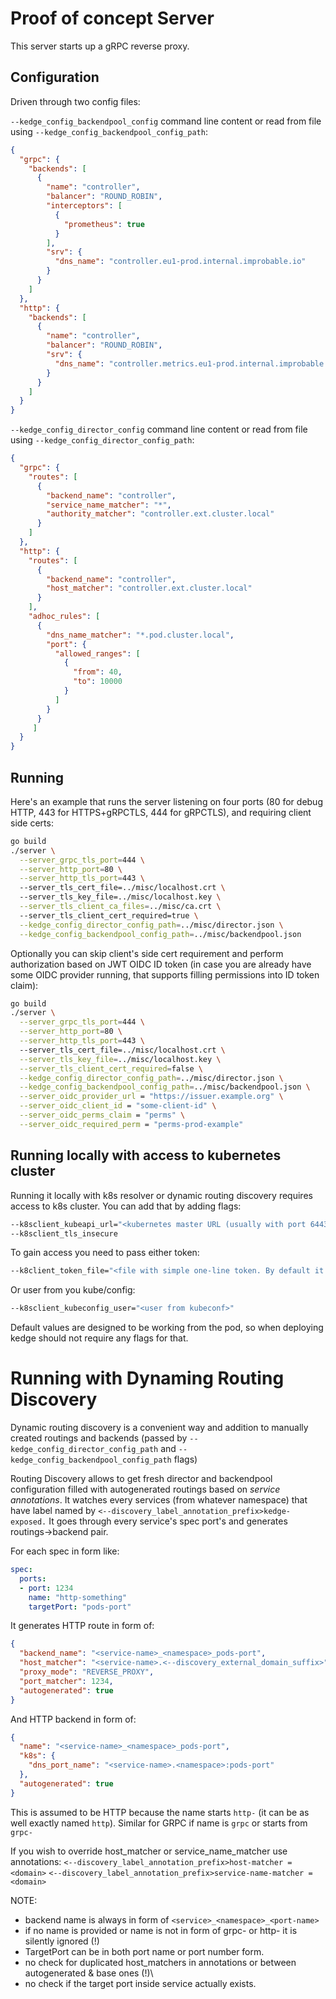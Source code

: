 # Proof of concept Server

This server starts up a gRPC reverse proxy.

## Configuration

Driven through two config files: 

`--kedge_config_backendpool_config` command line content or read from file using `--kedge_config_backendpool_config_path`:
```json
{
  "grpc": {
    "backends": [
      {
        "name": "controller",
        "balancer": "ROUND_ROBIN",
        "interceptors": [
          {
            "prometheus": true
          }
        ],
        "srv": {
          "dns_name": "controller.eu1-prod.internal.improbable.io"
        }
      }
    ]
  },
  "http": {
    "backends": [
      {
        "name": "controller",
        "balancer": "ROUND_ROBIN",
        "srv": {
          "dns_name": "controller.metrics.eu1-prod.internal.improbable.io"
        }
      }
    ]
  }
}
```

`--kedge_config_director_config` command line content or read from file using `--kedge_config_director_config_path`:
```json
{
  "grpc": {
    "routes": [
      {
        "backend_name": "controller",
        "service_name_matcher": "*",
        "authority_matcher": "controller.ext.cluster.local"
      }
    ]
  },
  "http": {
    "routes": [
      {
        "backend_name": "controller",
        "host_matcher": "controller.ext.cluster.local"
      }
    ],
    "adhoc_rules": [
      {
        "dns_name_matcher": "*.pod.cluster.local",
        "port": {
          "allowed_ranges": [
            {
              "from": 40,
              "to": 10000
            }
          ]
        }
      }
     ]
  }
}
```

## Running

Here's an example that runs the server listening on four ports (80 for debug HTTP, 443 for HTTPS+gRPCTLS, 444 for gRPCTLS), and requiring 
client side certs:

```bash
go build 
./server \
  --server_grpc_tls_port=444 \
  --server_http_port=80 \
  --server_http_tls_port=443 \ 
  --server_tls_cert_file=../misc/localhost.crt \ 
  --server_tls_key_file=../misc/localhost.key \
  --server_tls_client_ca_files=../misc/ca.crt \ 
  --server_tls_client_cert_required=true \
  --kedge_config_director_config_path=../misc/director.json \
  --kedge_config_backendpool_config_path=../misc/backendpool.json 
```

Optionally you can skip client's side cert requirement and perform authorization based on JWT OIDC ID token (in case you are already have 
some OIDC provider running, that supports filling permissions into ID token claim):

```bash
go build 
./server \
  --server_grpc_tls_port=444 \
  --server_http_port=80 \
  --server_http_tls_port=443 \ 
  --server_tls_cert_file=../misc/localhost.crt \
  --server_tls_key_file=../misc/localhost.key \
  --server_tls_client_cert_required=false \
  --kedge_config_director_config_path=../misc/director.json \
  --kedge_config_backendpool_config_path=../misc/backendpool.json \
  --server_oidc_provider_url = "https://issuer.example.org" \
  --server_oidc_client_id = "some-client-id" \
  --server_oidc_perms_claim = "perms" \
  --server_oidc_required_perm = "perms-prod-example"
```

## Running locally with access to kubernetes cluster

Running it locally with k8s resolver or dynamic routing discovery requires access to k8s cluster. You can add that by adding flags:
```bash
--k8sclient_kubeapi_url="<kubernetes master URL (usually with port 6443)>" 
--k8sclient_tls_insecure 
```

To gain access you need to pass either token:
```bash
--k8client_token_file="<file with simple one-line token. By default it is /var/run/secrets/kubernetes.io/serviceaccount/token>"
```

Or user from you kube/config:
```bash
--k8sclient_kubeconfig_user="<user from kubeconf>"
```

Default values are designed to be working from the pod, so when deploying kedge should not require any flags for that.

# Running with Dynaming Routing Discovery

Dynamic routing discovery is a convenient way and addition to manually created routings and backends 
(passed by `--kedge_config_director_config_path` and `--kedge_config_backendpool_config_path` flags)
 
Routing Discovery allows to get fresh director and backendpool configuration filled with autogenerated routings based on *service annotations*.
It watches every services (from whatever namespace) that have label named by `<--discovery_label_annotation_prefix>kedge-exposed.`
It goes through every service's spec port's and generates routings->backend pair.

For each spec in form like:
```yaml
spec:
  ports:
  - port: 1234
    name: "http-something"
    targetPort: "pods-port"
```

It generates HTTP route in form of:
```json
{
  "backend_name": "<service-name>_<namespace>_pods-port",
  "host_matcher": "<service-name>.<--discovery_external_domain_suffix>",
  "proxy_mode": "REVERSE_PROXY",
  "port_matcher": 1234,
  "autogenerated": true
}
```

And HTTP backend in form of:
```json
{
  "name": "<service-name>_<namespace>_pods-port",
  "k8s": {
    "dns_port_name": "<service-name>.<namespace>:pods-port"
  },
  "autogenerated": true
}
```

This is assumed to be HTTP because the name starts `http-` (it can be as well exactly named `http`).
Similar for GRPC if name is `grpc` or starts from `grpc-`

If you wish to override host_matcher or service_name_matcher use annotations:
  `<--discovery_label_annotation_prefix>host-matcher = <domain>`
  `<--discovery_label_annotation_prefix>service-name-matcher = <domain>`

NOTE:
- backend name is always in form of `<service>_<namespace>_<port-name>`
- if no name is provided or name is not in form of grpc- or http- it is silently ignored (!)
- TargetPort can be in both port name or port number form.
- no check for duplicated host_matchers in annotations or between autogenerated & base ones (!)\
- no check if the target port inside service actually exists.